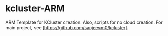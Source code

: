 # kcluster-ARM
ARM Template for KCluster creation. Also, scripts for 
no cloud creation.
For main project, see
[https://github.com/sanjeevm0/kcluster].

